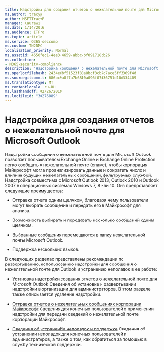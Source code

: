 ```yaml
---
title: Надстройка для создания отчетов о нежелательной почте для Microsoft Outlook
ms.author: tracyp
author: MSFTTracyP
manager: laurawi
ms.date: 1/14/2016
ms.audience: ITPro
ms.topic: article
ms.service: O365-seccomp
ms.custom: TN2DMC
localization_priority: Normal
ms.assetid: 4650fec1-4ee3-4659-abbc-bf091718cb26
ms.collection:
- M365-security-compliance
description: 'Надстройка сообщения о нежелательной почте для Microsoft Outlook позволяет пользователям Exchange Online и Exchange Online Protection легко сообщать о нежелательной почте (спаме), чтобы корпорация Майкрософт могла проанализировать данные и сократить число и влияние будущих нежелательных сообщений, фильтруемых службой. Надстройка совместима с Microsoft Outlook 2013, Outlook 2010 и Outlook 2007 в операционных системах Windows 7, 8 или 10. Она предоставляет следующие преимущества:'
ms.openlocfilehash: 2434edbf51523f80a8bcf3cb5c7ace5ff3369f4d
ms.sourcegitcommit: 686bc9a8f7a7b6810a096f07d36751d10d334409
ms.translationtype: MT
ms.contentlocale: ru-RU
ms.lasthandoff: 02/26/2019
ms.locfileid: "30276089"
---
```

# <a name="junk-email-reporting-add-in-for-microsoft-outlook"></a>Надстройка для создания отчетов о нежелательной почте для Microsoft Outlook

Надстройка сообщения о нежелательной почте для Microsoft Outlook позволяет пользователям Exchange Online и Exchange Online Protection легко сообщать о нежелательной почте (спаме), чтобы корпорация Майкрософт могла проанализировать данные и сократить число и влияние будущих нежелательных сообщений, фильтруемых службой. Надстройка совместима с Microsoft Outlook 2013, Outlook 2010 и Outlook 2007 в операционных системах Windows 7, 8 или 10. Она предоставляет следующие преимущества:
  
- Отправка отчета одним щелчком, благодаря чему пользователи могут выбрать сообщение и передать его в Майкрософт для анализа.
    
- Возможность выбирать и передавать несколько сообщений одним щелчком.
    
- Выбранные сообщения перемещаются в папку нежелательной почты Microsoft Outlook.
    
- Поддержка нескольких языков.
    
В следующих разделах представлены рекомендации по развертыванию, использованию надстройки для сообщения о нежелательной почте для Outlook и устранению неполадок в ее работе:
  
- [Установка надстройки создания отчетов о нежелательной почте для Microsoft Outlook](install-the-junk-email-reporting-add-in-for-microsoft-outlook.md) Сведения об установке и развертывании надстройки в организации для администраторов. В этом разделе также описывается удаление надстройки. 
    
- [Отправка отчетов о нежелательных сообщениях корпорации Майкрософт](report-junk-email-messages-to-microsoft.md) Сведения для конечных пользователей о применении надстройки для передачи сведений о нежелательной почте корпорации Майкрософт. 
    
- [Сведения об устраненИи неполадок и поддержке](troubleshooting-and-support-information.md) Сведения об устранении неполадок для конечных пользователей и администраторов, а также о том, как обратиться за помощью в службу технической поддержки. 
    

